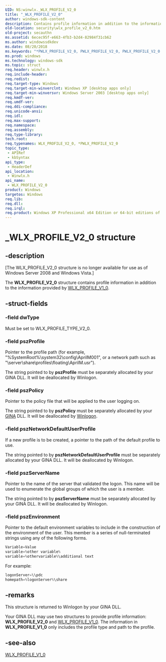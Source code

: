 ```yaml
---
UID: NS:winwlx._WLX_PROFILE_V2_0
title: "_WLX_PROFILE_V2_0"
author: windows-sdk-content
description: Contains profile information in addition to the information provided by WLX_PROFILE_V1_0.
old-location: security\wlx_profile_v2_0.htm
old-project: secauthn
ms.assetid: 6ecec95f-e663-4fb3-b2d4-82984f31cb62
ms.author: windowssdkdev
ms.date: 08/20/2018
ms.keywords: "*PWLX_PROFILE_V2_0, PWLX_PROFILE_V2_0, PWLX_PROFILE_V2_0 structure pointer [Security], WLX_PROFILE_V2_0, WLX_PROFILE_V2_0 structure [Security], _WLX_PROFILE_V2_0, _gina_wlx_profile_v2_0, security.wlx_profile_v2_0, winwlx/PWLX_PROFILE_V2_0, winwlx/WLX_PROFILE_V2_0"
ms.prod: windows
ms.technology: windows-sdk
ms.topic: struct
req.header: winwlx.h
req.include-header: 
req.redist: 
req.target-type: Windows
req.target-min-winverclnt: Windows XP [desktop apps only]
req.target-min-winversvr: Windows Server 2003 [desktop apps only]
req.kmdf-ver: 
req.umdf-ver: 
req.ddi-compliance: 
req.unicode-ansi: 
req.idl: 
req.max-support: 
req.namespace: 
req.assembly: 
req.type-library: 
tech.root: 
req.typenames: WLX_PROFILE_V2_0, *PWLX_PROFILE_V2_0
topic_type:
 - APIRef
 - kbSyntax
api_type:
 - HeaderDef
api_location:
 - Winwlx.h
api_name:
 - WLX_PROFILE_V2_0
product: Windows
targetos: Windows
req.lib: 
req.dll: 
req.irql: 
req.product: Windows XP Professional x64 Edition or 64-bit editions of     Windows Server 2003
---
```


# _WLX_PROFILE_V2_0 structure


## -description


<p class="CCE_Message">[The WLX_PROFILE_V2_0 structure is no longer available for use as of Windows Server 2008 and Windows Vista.]

The <b>WLX_PROFILE_V2_0</b> structure contains profile information in addition to the information provided by 
<a href="https://msdn.microsoft.com/3b75cf38-e1d7-48dd-8319-d4daf508a3e9">WLX_PROFILE_V1_0</a>.


## -struct-fields




### -field dwType

Must be set to WLX_PROFILE_TYPE_V2_0.


### -field pszProfile

Pointer to the profile path (for example, "%SystemRoot%\system32\config\AprilM001", or a network path such as "\\server\share\profiles\floating\AprilM.usr"). 




The string pointed to by <b>pszProfile</b> must be separately allocated by your GINA DLL. It will be deallocated by Winlogon.


### -field pszPolicy

Pointer to the policy file that will be applied to the user logging on. 




The string pointed to by <b>pszPolicy</b> must be separately allocated by your <a href="https://msdn.microsoft.com/c9567a5b-bd56-4ae1-9eac-af0bb5a6842a">GINA</a> DLL. It will be deallocated by <a href="https://msdn.microsoft.com/031c898b-3b4d-4b29-811a-112da37b5e3d">Winlogon</a>.


### -field pszNetworkDefaultUserProfile

If a new profile is to be created, a pointer to the path of the default profile to use. 




The string pointed to by <b>pszNetworkDefaultUserProfile</b> must be separately allocated by your GINA DLL. It will be deallocated by Winlogon.


### -field pszServerName

Pointer to the name of the server that validated the logon. This name will be used to enumerate the global groups of which the user is a member. 




The string pointed to by <b>pszServerName</b> must be separately allocated by your GINA DLL. It will be deallocated by Winlogon.


### -field pszEnvironment

Pointer to the default environment variables to include in the construction of the environment of the user. This member is a series of null-terminated strings using any of the following forms.


```cpp
Variable=Value
variable=%other variable% 
variable=%othervariable%\additional text

```


For example:


```cpp
logonServer=\\pdc
homepath=%logonServer%\share

```



## -remarks



This structure is returned to Winlogon by your GINA DLL.

Your GINA DLL may use two structures to provide profile information: <b>WLX_PROFILE_V2_0</b> and 
<a href="https://msdn.microsoft.com/3b75cf38-e1d7-48dd-8319-d4daf508a3e9">WLX_PROFILE_V1_0</a>. The information in <b>WLX_PROFILE_V1_0</b> only includes the profile type and path to the profile.




## -see-also




<a href="https://msdn.microsoft.com/3b75cf38-e1d7-48dd-8319-d4daf508a3e9">WLX_PROFILE_V1_0</a>
 

 

